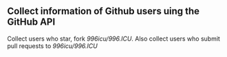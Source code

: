## Collect information of Github users uing the GitHub API

Collect users who star, fork _996icu/996.ICU_. Also collect users who submit pull requests to _996icu/996.ICU_



